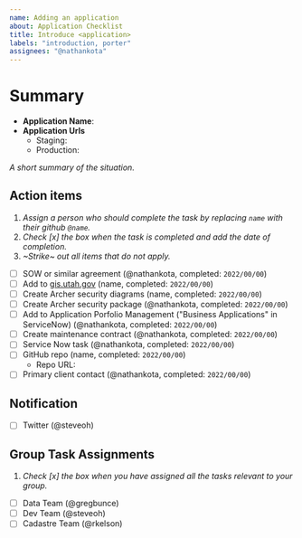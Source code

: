 ```yaml
---
name: Adding an application
about: Application Checklist
title: Introduce <application>
labels: "introduction, porter"
assignees: "@nathankota"
---
```


# Summary

- **Application Name**:
- **Application Urls**
  - Staging:
  - Production:

_A short summary of the situation._

## Action items

1. _Assign a person who should complete the task by replacing `name` with their github `@name`._
1. _Check [x] the box when the task is completed and add the date of completion._
1. _~Strike~ out all items that do not apply._

- [ ] SOW or similar agreement (@nathankota, completed: `2022/00/00`)
- [ ] Add to [gis.utah.gov](https://gis.utah.gov/developer/application) (name, completed: `2022/00/00`)
- [ ] Create Archer security diagrams (name, completed: `2022/00/00`)
- [ ] Create Archer security package (@nathankota, completed: `2022/00/00`)
- [ ] Add to Application Porfolio Management ("Business Applications" in ServiceNow) (@nathankota, completed: `2022/00/00`)
- [ ] Create maintenance contract (@nathankota, completed: `2022/00/00`)
- [ ] Service Now task (@nathankota, completed: `2022/00/00`)
- [ ] GitHub repo (name, completed: `2022/00/00`)
  - Repo URL:
- [ ] Primary client contact (@nathankota, completed: `2022/00/00`)

## Notification

- [ ] Twitter (@steveoh)

## Group Task Assignments

1. _Check [x] the box when you have assigned all the tasks relevant to your group._

- [ ] Data Team (@gregbunce)
- [ ] Dev Team (@steveoh)
- [ ] Cadastre Team (@rkelson)
